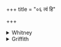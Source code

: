 +++
title = "०६ त्वं हि"

+++

<details><summary>Whitney</summary>

### Translation
6. For, O thou that facest in every direction, thou art \[our\]  
encompasser on all sides: gleaming away our evil.

### Notes
</details>

<details><summary>Griffith</summary>

To every side thy face is turned, thou art triumphant everywhere. His lustre flash our pain away!
</details>
